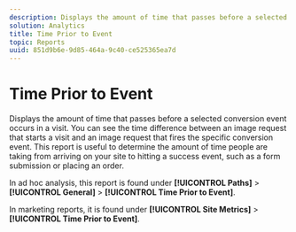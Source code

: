 ```yaml
---
description: Displays the amount of time that passes before a selected conversion event occurs in a visit. You can see the time difference between an image request that starts a visit and an image request that fires the specific conversion event. This report is useful to determine the amount of time people are taking from arriving on your site to hitting a success event, such as a form submission or placing an order.
solution: Analytics
title: Time Prior to Event
topic: Reports
uuid: 851d9b6e-9d85-464a-9c40-ce525365ea7d
---
```


# Time Prior to Event

Displays the amount of time that passes before a selected conversion event occurs in a visit. You can see the time difference between an image request that starts a visit and an image request that fires the specific conversion event. This report is useful to determine the amount of time people are taking from arriving on your site to hitting a success event, such as a form submission or placing an order.

In ad hoc analysis, this report is found under **[!UICONTROL Paths]** > **[!UICONTROL General]** > **[!UICONTROL Time Prior to Event]**.

In marketing reports, it is found under **[!UICONTROL Site Metrics]** > **[!UICONTROL Time Prior to Event]**.
